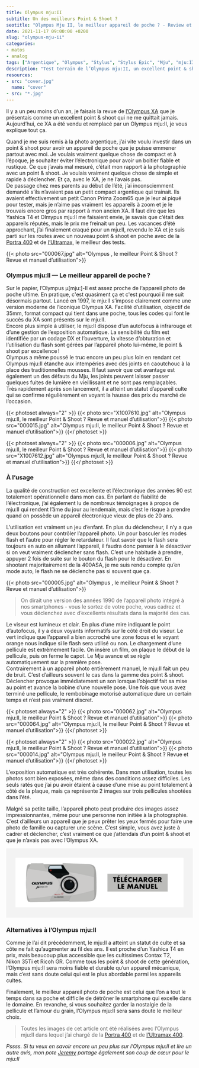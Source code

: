```yaml
---
title: Olympus mju:II
subtitle: Un des meilleurs Point & Shoot ?
seotitle: "Olympus Mju II, le meilleur appareil de poche ? - Review et manuel d’utilisation"
date: 2021-11-17 09:00:00 +0200
slug: "olympus-mju-ii"
categories:
- matos
- analog
tags: ["Argentique", "Olympus", "Stylus", "Stylus Epic", "Mju", "mju:II", "Olympus Stylus Epic", "Olympus mju:II", "Point & Shoot", "Appareil de poche"]
description: "Test terrain de l’Olympus mju:II, un excellent point & shoot argentique. Revue complète et manuel d’utilisation à télécharger."
resources:
- src: "cover.jpg"
  name: "cover"
- src: "*.jpg"
---
```


Il y a un peu moins d’un an, je faisais la revue de [l’Olympus XA](https://gregorymignard.com/olympus-xa/) que je présentais comme un excellent point & shoot qui ne me quittait jamais. Aujourd’hui, ce XA a été vendu et remplacé par un Olympus mju:II, je vous explique tout ça.

Quand je me suis remis à la photo argentique, j’ai vite voulu investir dans un point & shoot pour avoir un appareil de poche que je puisse emmener partout avec moi. Je voulais vraiment quelque chose de compact et à l’époque, je souhaiter éviter l’électronique pour avoir un boitier fiable et rustique. Ce que j’avais mal mesuré, c’était mon rapport à la photographie avec un point & shoot. Je voulais vraiment quelque chose de simple et rapide à déclencher. Et ça, avec le XA, je ne l’avais pas.  
De passage chez mes parents au début de l’été, j’ai inconsciemment demandé s’ils n’avaient pas un petit compact argentique qui trainait. Ils avaient effectivement un petit Canon Prima Zoom65 que je leur ai piqué pour tester, mais je n’aime pas vraiment les appareils à zoom et je le trouvais encore gros par rapport à mon ancien XA. Il faut dire que les Yashica T4 et Olmypus mju:II me faisaient envie, je savais que c’était des appareils réputés, mais le prix me freinait un peu. Les vacances d’été approchant, j’ai finalement craqué pour un mju:II, revendu le XA et je suis parti sur les routes avec un nouveau point & shoot en poche avec de la [Portra 400](https://www.digit-photo.com/KODAK-Portra-400-135-36-Poses-X5-rKFILM386.html?dpa_id=23) et de [l’Ultramax](https://www.digit-photo.com/KODAK-Ultramax-400-135-36-Poses-X3-rKODAK41024389.html?dpa_id=23), le meilleur des tests.

{{< photo src="000067.jpg" alt="Olympus , le meilleur Point & Shoot ? Revue et manuel d’utilisation">}}

### Olympus mju:II — Le meilleur appareil de poche ?

Sur le papier, l’Olympus μ[mju:]-II est assez proche de l’appareil photo de poche ultime. En pratique, c'est quasiment ça et c'est pourquoi il me suit désormais partout. Lancé en 1997, le mju:II s’impose clairement comme une version moderne de l’iconique Olympus XA. Facilité d’utilisation, objectif de 35mm, format compact qui tient dans une poche, tous les codes qui font le succès du XA sont présents sur le mju:II.  
Encore plus simple à utiliser, le mju:II dispose d’un autofocus à infrarouge et d’une gestion de l’exposition automatique. La sensibilité du film est identifiée par un codage DX et l’ouverture, la vitesse d’obturation et l’utilisation du flash sont gérées par l’appareil photo lui-même, le point & shoot par excellence !  
Olympus a même poussé le truc encore un peu plus loin en rendant cet Olympus mju:II étanche aux intempéries avec des joints en caoutchouc à la place des traditionnelles mousses. Il faut savoir que cet avantage est également un des défauts du Mju, les joints peuvent laisser passer quelques fuites de lumière en vieillissant et ne sont pas remplaçables.  
Très rapidement après son lancement, il a atteint un statut d’appareil culte qui se confirme régulièrement en voyant la hausse des prix du marché de l’occasion.

{{< photoset always="2" >}}
{{< photo src="X1007610.jpg" alt="Olympus mju:II, le meilleur Point & Shoot ? Revue et manuel d’utilisation">}}
{{< photo src="000015.jpg" alt="Olympus mju:II, le meilleur Point & Shoot ? Revue et manuel d’utilisation">}}
{{</ photoset >}}

{{< photoset always="2" >}}
{{< photo src="000006.jpg" alt="Olympus mju:II, le meilleur Point & Shoot ? Revue et manuel d’utilisation">}}
{{< photo src="X1007612.jpg" alt="Olympus mju:II, le meilleur Point & Shoot ? Revue et manuel d’utilisation">}}
{{</ photoset >}}

### À l’usage

La qualité de construction est excellente et l’électronique des années 90 est totalement opérationnelle dans mon cas. En parlant de fiabilité de l’électronique, j’ai également lu de nombreux témoignages à propos de mju:II qui rendent l’âme du jour au lendemain, mais c’est le risque à prendre quand on possède un appareil électronique vieux de plus de 20 ans.

L’utilisation est vraiment un jeu d’enfant. En plus du déclencheur, il n’y a que deux boutons pour contrôler l’appareil photo. Un pour basculer les modes flash et l’autre pour régler le retardateur. Il faut savoir que le flash sera toujours en auto en allumant l’appareil, il faudra donc penser à le désactiver si on veut vraiment déclencher sans flash. C’est une habitude à prendre, appuyer 2 fois de suite sur le bouton du flash pour le désactiver. En shootant majoritairement de la 400ASA, je me suis rendu compte qu’en mode auto, le flash ne se déclenche pas si souvent que ça.

{{< photo src="000005.jpg" alt="Olympus , le meilleur Point & Shoot ? Revue et manuel d’utilisation">}}

> On dirait une version des années 1990 de l’appareil photo intégré à nos smartphones - vous le sortez de votre poche, vous cadrez et vous déclenchez avec d’excellents résultats dans la majorité des cas.

Le viseur est lumineux et clair. En plus d’une mire indiquant le point d’autofocus, il y a deux voyants informatifs sur le côté droit du viseur. Le vert indique que l’appareil a bien accroché une zone focus et le voyant orange nous indique si le flash sera utilisé ou non. Le chargement d’une pellicule est extrêmement facile. On insère un film, on plaque le début de la pellicule, puis on ferme le capot. Le Mju avance et se règle automatiquement sur la première pose.  
Contrairement à un appareil photo entièrement manuel, le mju:II fait un peu de bruit. C’est d’ailleurs souvent le cas dans la gamme des point & shoot. Déclencher provoque immédiatement un son lorsque l’objectif fait sa mise au point et avance la bobine d’une nouvelle pose. Une fois que vous avez terminé une pellicule, le rembobinage motorisé automatique dure un certain temps et n’est pas vraiment discret.

{{< photoset always="2" >}}
{{< photo src="000062.jpg" alt="Olympus mju:II, le meilleur Point & Shoot ? Revue et manuel d’utilisation">}}
{{< photo src="000064.jpg" alt="Olympus mju:II, le meilleur Point & Shoot ? Revue et manuel d’utilisation">}}
{{</ photoset >}}

{{< photoset always="2" >}}
{{< photo src="000022.jpg" alt="Olympus mju:II, le meilleur Point & Shoot ? Revue et manuel d’utilisation">}}
{{< photo src="000014.jpg" alt="Olympus mju:II, le meilleur Point & Shoot ? Revue et manuel d’utilisation">}}
{{</ photoset >}}

L’exposition automatique est très cohérente. Dans mon utilisation, toutes les photos sont bien exposées, même dans des conditions assez difficiles. Les seuls ratés que j’ai pu avoir étaient à cause d’une mise au point totalement à côté de la plaque, mais ça représente 2 images sur trois pellicules shootées dans l’été.

Malgré sa petite taille, l’appareil photo peut produire des images assez impressionnantes, même pour une personne non initiée à la photographie. C’est d’ailleurs un appareil que je peux prêter les yeux fermés pour faire une photo de famille ou capturer une scène. C’est simple, vous avez juste à cadrer et déclencher, c’est vraiment ce que j’attendais d’un point & shoot et que je n’avais pas avec l’Olympus XA.

<div style="max-width: 57rem!important; background-color: #F3F3F3;border:1px solid #F3F3F3;padding:24px;text-align:center;"><a href="https://www.dropbox.com/s/d0v88iz4alg8j4n/Olympus-Mju-II_NoticeFR.pdf?dl=0" target="_blank" style="border-bottom: none;"><img src="noticemjuii.png" ></a></div>


### Alternatives à l’Olympus mju:II

Comme je l’ai dit précédemment, le mju:II a atteint un statut de culte et sa côte ne fait qu’augmenter au fil des ans. Il est proche d’un Yashica T4 en prix, mais beaucoup plus accessible que les cultissimes Contax T2, Nikon 35Ti et Ricoh GR. Comme tous les point & shoot de cette génération, l’Olympus mju:II sera moins fiable et durable qu’un appareil mécanique, mais c’est sans doute celui qui est le plus abordable parmi les appareils cultes.  

Finalement, le meilleur appareil photo de poche est celui que l’on a tout le temps dans sa poche et difficile de détrôner le smartphone qui excelle dans le domaine. En revanche, si vous souhaitez garder la nostalgie de la pellicule et l’amour du grain, l’Olympus mju:II sera sans doute le meilleur choix.

> Toutes les images de cet article ont été réalisées avec l’Olympus mju:II dans lequel j’ai chargé de la [Portra 400](https://www.digit-photo.com/KODAK-Portra-400-135-36-Poses-X5-rKFILM386.html?dpa_id=23) et de [l’Ultramax 400](https://www.digit-photo.com/KODAK-Ultramax-400-135-36-Poses-X3-rKODAK41024389.html?dpa_id=23).

*Pssss. Si tu veux en savoir encore un peu plus sur l’Olympus mju:II et lire un autre avis, mon pote [Jeremy](https://jeremyjanin.com/un-ete-avec-olympus-mju-ii/) partage également son coup de cœur pour le mju:II*
